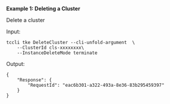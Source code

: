 **Example 1: Deleting a Cluster**

Delete a cluster

Input: 

```
tccli tke DeleteCluster --cli-unfold-argument  \
    --ClusterId cls-xxxxxxxx\
    --InstanceDeleteMode terminate
```

Output: 
```
{
    "Response": {
        "RequestId": "eac6b301-a322-493a-8e36-83b295459397"
    }
}
```

